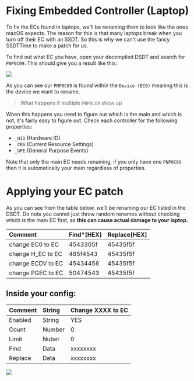 # Fixing Embedded Controller (Laptop)


To fix the ECs found in laptops, we'll be renaming them to look like the ones macOS expects. The reason for this is that many laptops break when you turn off their EC with an SSDT. So this is why we can't use the fancy SSDTTime to make a patch for us.

To find out what EC you have, open your decompiled DSDT and search for `PNP0C09`. This should give you a result like this:

![](https://i.imgur.com/lQ4kpb9.png)

As you can see our `PNP0C09` is found within the `Device (EC0)` meaning this is the device we want to rename.

> What happens if multiple `PNP0C09` show up

When this happens you need to figure out which is the main and which is not, it's fairly easy to figure out. Check each controller for the following properties:

* `_HID` (Hardware ID)
* `_CRS` (Current Resource Settings)
* `_GPE` (General Purpose Events)

Note that only the main EC needs renaming, if you only have one `PNP0C09` then it is automatically your main regardless of properties.


# Applying your EC patch

As you can see from the table below, we'll be renaming our EC listed in the DSDT. Do note you cannot just throw random renames without checking which is the main EC first, as **this can cause actual damage to your laptop.**

|Comment|Find\*\[HEX\]|Replace\[HEX\]|
|:-|:-|:-|
|change EC0 to EC|4543305f|45435f5f|
|change H\_EC to EC|485f4543|45435f5f|
|change ECDV to EC|45434456|45435f5f|
|change PGEC to EC|50474543|45435f5f|

## Inside your config:

| Comment | String | Change XXXX to EC |
| :--- | :--- | :--- |
| Enabled | String | YES |
| Count | Number | 0 |
| Limit | Nuber | 0 |
| Find | Data | xxxxxxxx |
| Replace | Data | xxxxxxxx |

![](https://cdn.discordapp.com/attachments/456913818467958789/668667268254793728/Screen_Shot_2020-01-19_at_9.04.50_PM.png)

